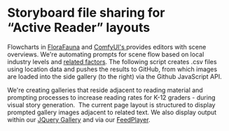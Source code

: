 # Storyboard file sharing for “Active&nbsp;Reader”&nbsp;layouts

Flowcharts in [FloraFauna](https://www.florafauna.ai) and [ComfyUI's ](https://docs.comfy.org/get_started/introduction) provides editors with scene overviews. We're automating prompts for scene flow based on local industry levels and [related factors](../exiobase/tradeflow/). The following script creates .csv files using location data and pushes the results to GitHub, from which images are loaded into the side gallery (to the right) via the Github JavaScript API.

We're creating galleries that reside adjacent to reading material and prompting processes to increase reading rates for K-12 graders - during visual story generation. &nbsp;The current page layout is structured to display prompted gallery images adjacent to related text.  We also display output within our [JQuery Gallery](gallery) and via our [FeedPlayer](../feed).<!-- or [React Gallery](https://model.earth/react-gallery/view/)  On narrow screen, the gallery appears above the text. Generated in different aspect ratios-->